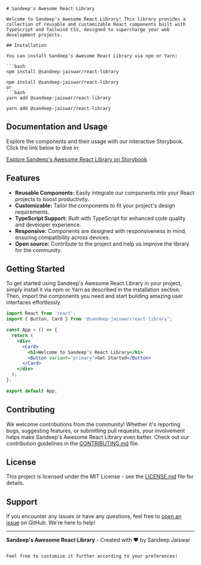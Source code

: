 ```
# Sandeep's Awesome React Library

Welcome to Sandeep's Awesome React Library! This library provides a collection of reusable and customizable React components built with TypeScript and Tailwind CSS, designed to supercharge your web development projects.

## Installation

You can install Sandeep's Awesome React Library via npm or Yarn:

```bash
npm install @sandeep-jaiswar/react-library

npm install @sandeep-jaiswar/react-library
or
```bash
yarn add @sandeep-jaiswar/react-library

yarn add @sandeep-jaiswar/react-library
```

## Documentation and Usage

Explore the components and their usage with our interactive Storybook. Click the link below to dive in:

[Explore Sandeep's Awesome React Library on Storybook](https://sandeep-jaiswar.github.io/react-library)

## Features

- **Reusable Components:** Easily integrate our components into your React projects to boost productivity.
- **Customizable:** Tailor the components to fit your project's design requirements.
- **TypeScript Support:** Built with TypeScript for enhanced code quality and developer experience.
- **Responsive:** Components are designed with responsiveness in mind, ensuring compatibility across devices.
- **Open source:** Contribute to the project and help us improve the library for the community.

## Getting Started

To get started using Sandeep's Awesome React Library in your project, simply install it via npm or Yarn as described in the installation section. Then, import the components you need and start building amazing user interfaces effortlessly.

```jsx
import React from 'react';
import { Button, Card } from '@sandeep-jaiswar/react-library';

const App = () => {
  return (
    <div>
      <Card>
        <h1>Welcome to Sandeep's React Library</h1>
        <Button variant="primary">Get Started</Button>
      </Card>
    </div>
  );
};

export default App;
```

## Contributing

We welcome contributions from the community! Whether it's reporting bugs, suggesting features, or submitting pull requests, your involvement helps make Sandeep's Awesome React Library even better. Check out our contribution guidelines in the [CONTRIBUTING.md](CONTRIBUTING.md) file.

## License

This project is licensed under the MIT License - see the [LICENSE.md](LICENSE.md) file for details.

## Support

If you encounter any issues or have any questions, feel free to [open an issue](https://github.com/sandeep-jaiswar/react-library/issues) on GitHub. We're here to help!

---

**Sandeep's Awesome React Library** - Created with ❤️ by Sandeep Jaiswar
```

Feel free to customize it further according to your preferences!
